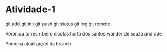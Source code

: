 # Atividade-1

git add
git init
git push
git status
git log
git remote

Veronica torres ribeiro
nicolas horta dos santos
wander de souza andrade

Primeira atualização da branch
